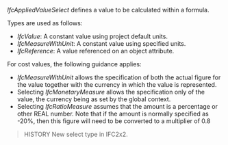 _IfcAppliedValueSelect_ defines a value to be calculated within a formula.

<!-- end of short definition -->


Types are used as follows:

* _IfcValue_: A constant value using project default units.
* _IfcMeasureWithUnit_: A constant value using specified units.
* _IfcReference_: A value referenced on an object attribute.

For cost values, the following guidance applies:

* _IfcMeasureWithUnit_ allows the specification of both the actual figure for the value together with the currency in which the value is represented.
* Selecting _IfcMonetaryMeasure_ allows the specification only of the value, the currency being as set by the global context.
* Selecting _IfcRatioMeasure_ assumes that the amount is a percentage or other REAL number. Note that if the amount is normally specified as -20%, then this figure will need to be converted to a multiplier of 0.8

> HISTORY New select type in IFC2x2.
